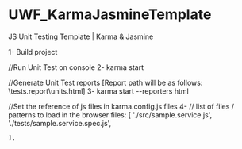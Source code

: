UWF_KarmaJasmineTemplate
==============================

JS Unit Testing Template | Karma & Jasmine

1- Build project

//Run Unit Test on console
2- karma start

//Generate Unit Test reports [Report path will be as follows: \tests.report\units.html]
3- karma start --reporters html

//Set the reference of js files in karma.config.js files
4- // list of files / patterns to load in the browser
      files: [
          './src/sample.service.js',
          './tests/sample.service.spec.js',
        
          
    ],
